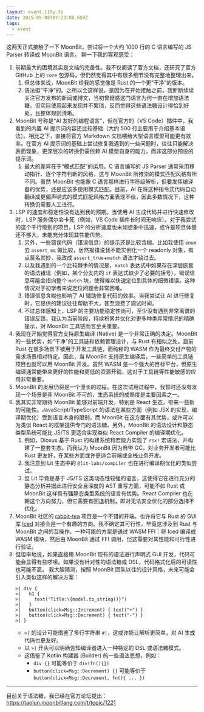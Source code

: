```yaml
---
layout: event.11ty.ts
date: 2025-05-08T07:23:08.659Z
tags:
  - event
---
```


这两天正式接触了一下 MoonBit，尝试将一个大约 1000 行的 C 语言编写的 JS Parser 转译成 MoonBit 语言。
聊一下我的客观感受：

1.  前期最大的困境其实是文档的完备性。我不仅阅读了官方文档，还研究了官方 GitHub 上的 `core` 包源码，但仍然觉得其中有很多细节没有完整地整理出来。
    1.  但总体来说，MoonBit 给我的感觉像是 Rust 的一个更“干净”的版本。
    2.  语法挺“干净”的。之所以会这样说，是因为在开始接触之前，我断断续续关注官方发布的新闻或博文，当初曾疑惑这门语言为何一直在增加语法糖。但实际使用起来发现并不繁琐，反而觉得这些语法糖设计得恰到好处，且整体规则清晰。
2.  MoonBit 号称是“AI 友好的编程语言”，但在官方的（VS Code）插件中，我看到的内置 AI 提示词内容还比较基础（大约 500 行主要用于介绍基本语法）。相比之下，直接将官方 Markdown 文档喂给大型语言模型可能更有效率。在官方 AI 提示词的基础上尝试修复我遇到的一些问题时，往往只能解决表面现象，更深层次的转换仍需依赖 AI 模型自身的能力，而非这部分预设的提示词。
    1.  最大的差异在于“模式匹配”的运用。C 语言编写的 JS Parser 通常采用移动指针、逐个字符判断的风格，这与 MoonBit 所推崇的模式匹配风格有所不同。虽然 MoonBit 也能像 C 语言那样进行字符级解析，但要发挥编译器的优势，还是应该多使用模式匹配。目前，AI 在将这种指令式代码自动翻译成更偏声明式的模式匹配风格方面表现不佳，因此多数情况下，这种转换仍需要人工进行。
3.  LSP 的速度和稳定性没有达到我的预期。当使用 AI 生成代码并进行快速修改时，LSP 服务偶尔会卡死（例如，VS Code 插件长时间无响应）。对于我尝试的这个千行级别的项目，LSP 的分析速度也未如想象中迅速，或许是项目体量还不够大，未能充分体现其性能优势。
    1.  另外，一些错误代码（错误信息）的提示还是比较含糊。比如我使用 `enum` 去 `assert_eq` 做比较，居然报错说我不能实例化一个 readonly 对象，有点莫名其妙，我改成 `assert_true`+`match` 语法才绕过去。
    2.  以及我遇到的一个比较棘手的情况是，`match` 表达式中如果存在深层嵌套的语法错误（例如，某个分支内的 `if` 表达式缺少了必要的括号），错误信息可能会指向整个 `match` 块，使得难以快速定位到具体的细微错误。这种情况对于初学者来说定位问题会非常困难。
    3.  错误信息含糊也影响了 AI 辅助修复代码的效率。当我尝试让 AI 进行修复时，它提供的建议往往帮助不大，甚至浪费了调试时间。
    4.  不过总体感知上，LSP 的主要功能稳定性尚可，至少没有遇到非常离谱的错误反馈。我认为当前阶段，持续积累并优化对更多种类异常情况的精确提示，对 MoonBit 工具链而言至关重要。
4.  我现在开始觉得官方支持原生编译 (Native) 是一个非常正确的决定。MoonBit 的一些优势，如“干净”的工具链和依赖管理设计，与 Rust 有相似之处。目前 Rust 在很多场景下被用于开发工具链，而纯粹的 WASM 作为最终交付产物的需求场景相对特定。因此，当 MoonBit 支持原生编译后，一些简单的工具链项目也就可以用 MoonBit 开发。虽然 WASM 是一个强大的目标平台，但原生编译通常能带来更好的性能和更低的资源开销，这对于工具链等性能敏感的应用非常重要。
5.  MoonBit 的发展仍将是一个漫长的过程。在这次试用过程中，我暂时还没有发现一个场景是非 MoonBit 不可的，生态系统的成熟度是主要因素之一。
6.  我其实非常期待 MoonBit 能够对前端开发，特别是 React 生态，带来一些新的可能性。JavaScript/TypeScript 的语法在某些方面（例如 JSX 的实现、编译期优化）受到语言本身的限制，而 MoonBit 在这方面有其优势，或许可以为类似 React 的框架提供专门的语法糖。另外，MoonBit 的语法设计和静态类型系统可能比 JS/TS 更适合实现类似 React Compiler 的编译期优化。
    1.  例如，Dioxus 基于 Rust 的构建系统和宏能力实现了 `rsx!` 宏语法，并构建了一整套生态。而我认为 MoonBit 因为自带 GC，对业务开发者可能比 Rust 更友好，在某些方面或许更适合前端或全栈业务开发。
    2.  我注意到 Lit 生态中的 `@lit-labs/compiler` 也在进行编译期优化的类似尝试。
    3.  但 Lit 毕竟是基于 JS/TS 这类动态性较强的语言，这使得它在进行充分的静态分析并据此进行安全且深度的 AST 重写方面，可能不如 Rust 或 MoonBit 这样具有强静态类型系统的语言有优势。React Compiler 也在朝这个方向努力，但它需要有回退机制，即对无法安全优化的部分选择不优化。
7.  MoonBit 社区的 [rabbit-tea](https://github.com/moonbit-community/rabbit-tea) 项目是一个不错的开端。也许将它与 Rust 的 GUI 库 [Iced](https://github.com/iced-rs/iced) 对接会是一个有趣的方向。我不确定其可行性，毕竟这涉及到 Rust 与 MoonBit 之间的互操作。一种可能的方案是通过 WASM FFI：将 Iced 编译成 WASM 模块，然后由 MoonBit 通过 FFI 调用，但这需要对其性能和可行性进行验证。
8.  但坦率地说，如果直接用 MoonBit 现有的语法进行声明式 GUI 开发，代码可能会显得有些啰嗦。如果没有针对性的语法糖或 DSL，代码格式化后的可读性也可能不高。
    我大胆猜测，按照 MoonBit 团队以往的设计风格，未来可能会引入类似这样的解决方案：
    ```moonbit
    >| div {
    >|   h1 {
    >|     text("Title:\{model.to_string()}")
    >|   }
    >|   button(click=Msg::Increment) { text("+") }
    >|   button(click=Msg::Decrement) { text("-") }
    >| }
    ```
    - `>|` 的设计可能借鉴了多行字符串 `#|`，这或许能让解析更简单，对 AI 生成代码也更友好。
    - 以 `>|` 开头可以明确告知编译器进入一种特定的 DSL 或语法糖模式。
    - 这借鉴了 Kotlin 构建器 (Builder) 的一些语法思想，例如：
      - `div {}` 可能等价于 `div(fn(){})`
      - `button(click=Msg::Decrement) {}` 可能等价于 `button(click=Msg::Decrement, fn(){ ... })`

---

目前关于语法糖，我已经在官方论坛提出： https://taolun.moonbitlang.com/t/topic/1221

